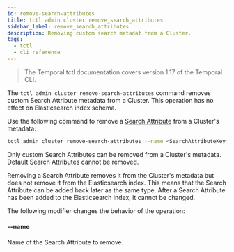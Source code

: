 ```yaml
---
id: remove-search-attributes
title: tctl admin cluster remove_search_attributes
sidebar_label: remove_search_attributes
description: Removing custom search metadat from a Cluster.
tags:
  - tctl
  - cli reference
---
```


> The Temporal tctl documentation covers version 1.17 of the Temporal CLI.

The `tctl admin cluster remove-search-attributes` command removes custom Search Attribute metadata from a Cluster.
This operation has no effect on Elasticsearch index schema.

Use the following command to remove a [Search Attribute](/concepts/what-is-a-search-attribute) from a Cluster's metadata:

```bash
tctl admin cluster remove-search-attributes --name <SearchAttributeKey>
```

Only custom Search Attributes can be removed from a Cluster's metadata.
Default Search Attributes cannot be removed.

Removing a Search Attribute removes it from the Cluster's metadata but does not remove it from the Elasticsearch index.
This means that the Search Attribute can be added back later as the same type.
After a Search Attribute has been added to the Elasticsearch index, it cannot be changed.

The following modifier changes the behavior of the operation:

#### --name

Name of the Search Attribute to remove.
